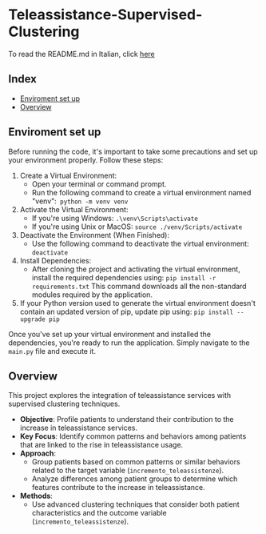 # Teleassistance-Supervised-Clustering
To read the README.md in Italian, click [here](myLib/README_ita.md)

## Index
- [Enviroment set up](#enviroment-set-up)
- [Overview](#overview)

## Enviroment set up
Before running the code, it's important to take some precautions and set up your environment properly. Follow these steps:
1. Create a Virtual Environment:
   - Open your terminal or command prompt.
   - Run the following command to create a virtual environment named "venv":` python -m venv venv`
2. Activate the Virtual Environment:
   - If you're using Windows:    `.\venv\Scripts\activate`
   - If you're using Unix or MacOS:    `source ./venv/Scripts/activate`
3. Deactivate the Environment (When Finished):
   - Use the following command to deactivate the virtual environment:    `deactivate`
4. Install Dependencies:
   - After cloning the project and activating the virtual environment, install the required dependencies using:    `pip install -r requirements.txt`
     This command downloads all the non-standard modules required by the application.
5. If your Python version used to generate the virtual environment doesn't contain an updated version of pip, update pip using:  `pip install --upgrade pip `
  
Once you've set up your virtual environment and installed the dependencies, you're ready to run the application. Simply navigate to the `main.py` file and execute it.

## Overview
This project explores the integration of teleassistance services with supervised clustering techniques.
- **Objective**: Profile patients to understand their contribution to the increase in teleassistance services.
- **Key Focus**: Identify common patterns and behaviors among patients that are linked to the rise in teleassistance usage.
- **Approach**:
  - Group patients based on common patterns or similar behaviors related to the target variable (`incremento_teleassistenze`).
  - Analyze differences among patient groups to determine which features contribute to the increase in teleassistance.
- **Methods**:
  - Use advanced clustering techniques that consider both patient characteristics and the outcome variable (`incremento_teleassistenze`).
 
